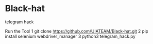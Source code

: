 # Black-hat
telegram hack


Run the Tool 
1 git clone https://github.com/UIATEAM/Black-hat.git
2 pip install selenium webdriver_manager
3 python3 telegram_hack.py
